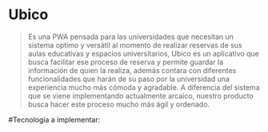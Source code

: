 # Ubico
>Es una PWA pensada para las universidades que necesitan un sistema optimo y versátil al momento de realizar reservas de sus aulas educativas y espacios universitarios, Ubico es un aplicativo que busca facilitar ese proceso de reserva y permite guardar la información de quien la realiza, además contara con diferentes funcionalidades que harán de su paso por la universidad una experiencia mucho más cómoda y agradable. A diferencia del sistema que se viene implementando  actualmente  arcaico, nuestro producto busca hacer este proceso mucho más ágil y ordenado.

#Tecnología a implementar:
